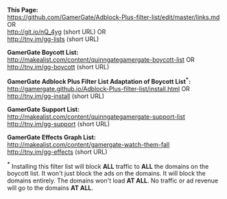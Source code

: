 **This Page:**  
https://github.com/GamerGate/Adblock-Plus-filter-list/edit/master/links.md OR  
http://git.io/nQ_4yg (short URL) OR  
http://tny.im/gg-lists (short URL)  

**GamerGate Boycott List:**  
http://makealist.com/content/quinngategamergate-boycott-list OR  
http://tny.im/gg-boycott (short URL)  
     
**GamerGate Adblock Plus Filter List Adaptation of Boycott List<sup>*</sup>:**  
http://gamergate.github.io/Adblock-Plus-filter-list/install.html OR  
http://tny.im/gg-install (short URL)  

**GamerGate Support List:**  
http://makealist.com/content/quinngategamergate-support-list  
http://tny.im/gg-support (short URL)  

**GamerGate Effects Graph List:**  
http://makealist.com/content/gamergate-watch-them-fall  
http://tny.im/gg-effects (short URL)  

**<sup>*</sup>** Installing this filter list will block **ALL** traffic to **ALL** the domains on the boycott list. It won't just block the ads on the domains. It will block the domains entirely. The domains won't load **AT ALL**. No traffic or ad revenue will go to the domains **AT ALL**.
